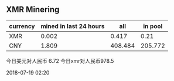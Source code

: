 ## XMR Minering

|currency|mined in last 24 hours|all|in pool|
|---|---|---|---|
|XMR|0.002|0.417|0.21|
|CNY|1.809|408.484|205.772|

今日美元对人民币 6.72	今日xmr对人民币978.5


2018-07-19 02:20